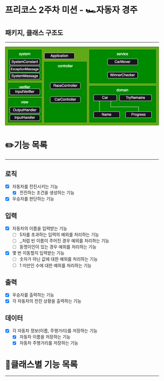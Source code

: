 # 프리코스 2주차 미션 - 🏎️자동자 경주

## 패키지, 클래스 구조도

---

![다이어그램.png](images%2F%EB%8B%A4%EC%9D%B4%EC%96%B4%EA%B7%B8%EB%9E%A8.png)

# ✏️기능 목록

---

## 로직

- [x] 자동차를 전진시키는 기능
    - [x] 전진하는 조건을 생성하는 기능

- [x] 우승자를 판단하는 기능

## 입력

- [x] 자동차의 이름을 입력받는 기능
    - [ ] 5자를 초과하는 입력의 예외를 처리하는 기능
    - [ ] ,,처럼 빈 이름이 주어진 경우 예외를 처리하는 기능
    - [ ] 동명이인이 있는 경우 예외를 처리하는 기능
- [x] 몇 번 이동할지 입력받는 기능
    - [ ] 숫자가 아닌 값에 대한 예외를 처리하는 기능
    - [ ] 1 미만인 수에 대한 예외를 처리하는 기능

## 출력

- [x] 우승자를 출력하는 기능
- [x] 각 자동차의 전진 상황을 출력하는 기능

## 데이터

- [x] 각 자동차 정보(이름, 주행거리)를 저장하는 기능
    - [x] 자동차 이름을 저장하는 기능
    - [x] 자동차 주행거리를 저장하는 기능

# 🤗클래스별 기능 목록

---